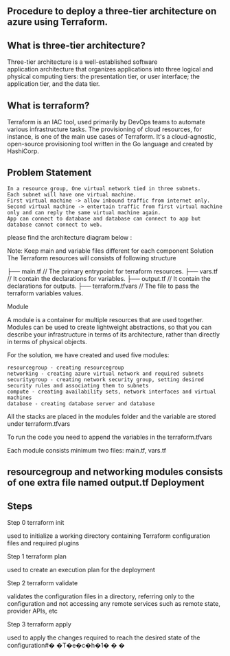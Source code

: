 Procedure to deploy a three-tier architecture on azure using Terraform.
----------------------------------------------------------------------

What is three-tier architecture?
--------------------------------

Three-tier architecture is a well-established software application architecture that organizes applications into three logical and physical computing tiers: the presentation tier, or user interface; the application tier, and the data tier.

What is terraform?
------------------

Terraform is an IAC tool, used primarily by DevOps teams to automate various infrastructure tasks. The provisioning of cloud resources, for instance, is one of the main use cases of Terraform. 
It's a cloud-agnostic, open-source provisioning tool written in the Go language and created by HashiCorp.


Problem Statement
--------------------

    In a resource group, One virtual network tied in three subnets.
    Each subnet will have one virtual machine.
    First virtual machine -> allow inbound traffic from internet only.
    Second virtual machine -> entertain traffic from first virtual machine only and can reply the same virtual machine again.
    App can connect to database and database can connect to app but database cannot connect to web.

please find the architecture diagram below : 

Note: Keep main and variable files different for each component
Solution
The Terraform resources will consists of following structure

├── main.tf                   // The primary entrypoint for terraform resources.
├── vars.tf                   // It contain the declarations for variables.
├── output.tf                 // It contain the declarations for outputs.
├── terraform.tfvars          // The file to pass the terraform variables values.

Module

A module is a container for multiple resources that are used together. Modules can be used to create lightweight abstractions, so that you can describe your infrastructure in terms of its architecture, rather than directly in terms of physical objects.

For the solution, we have created and used five modules:

    resourcegroup - creating resourcegroup
    networking - creating azure virtual network and required subnets
    securitygroup - creating network security group, setting desired security rules and associating them to subnets
    compute - creating availability sets, network interfaces and virtual machines
    database - creating database server and database

All the stacks are placed in the modules folder and the variable are stored under terraform.tfvars

To run the code you need to append the variables in the terraform.tfvars

Each module consists minimum two files: main.tf, vars.tf

resourcegroup and networking modules consists of one extra file named output.tf
Deployment
-----------
Steps
------

Step 0 terraform init

used to initialize a working directory containing Terraform configuration files and required plugins

Step 1 terraform plan

used to create an execution plan for the deployment

Step 2 terraform validate

validates the configuration files in a directory, referring only to the configuration and not accessing any remote services such as remote state, provider APIs, etc

Step 3 terraform apply

used to apply the changes required to reach the desired state of the configuration#� �T�e�c�h�1�
�
�
